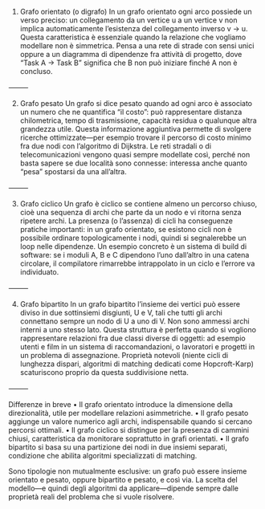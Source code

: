 1. Grafo orientato (o digrafo)
   In un grafo orientato ogni arco possiede un verso preciso: un collegamento da un vertice u a un vertice v non implica automaticamente l’esistenza del collegamento inverso v → u. Questa caratteristica è essenziale quando la relazione che vogliamo modellare non è simmetrica. Pensa a una rete di strade con sensi unici oppure a un diagramma di dipendenze fra attività di progetto, dove “Task A → Task B” significa che B non può iniziare finché A non è concluso.

⸻

2. Grafo pesato
   Un grafo si dice pesato quando ad ogni arco è associato un numero che ne quantifica “il costo”: può rappresentare distanza chilometrica, tempo di trasmissione, capacità residua o qualunque altra grandezza utile. Questa informazione aggiuntiva permette di svolgere ricerche ottimizzate—per esempio trovare il percorso di costo minimo fra due nodi con l’algoritmo di Dijkstra. Le reti stradali o di telecomunicazioni vengono quasi sempre modellate così, perché non basta sapere se due località sono connesse: interessa anche quanto “pesa” spostarsi da una all’altra.

⸻

3. Grafo ciclico
   Un grafo è ciclico se contiene almeno un percorso chiuso, cioè una sequenza di archi che parte da un nodo e vi ritorna senza ripetere archi. La presenza (o l’assenza) di cicli ha conseguenze pratiche importanti: in un grafo orientato, se esistono cicli non è possibile ordinare topologicamente i nodi, quindi si segnalerebbe un loop nelle dipendenze. Un esempio concreto è un sistema di build di software: se i moduli A, B e C dipendono l’uno dall’altro in una catena circolare, il compilatore rimarrebbe intrappolato in un ciclo e l’errore va individuato.

⸻

4. Grafo bipartito
   In un grafo bipartito l’insieme dei vertici può essere diviso in due sottinsiemi disgiunti, U e V, tali che tutti gli archi connettano sempre un nodo di U a uno di V. Non sono ammessi archi interni a uno stesso lato. Questa struttura è perfetta quando si vogliono rappresentare relazioni fra due classi diverse di oggetti: ad esempio utenti e film in un sistema di raccomandazioni, o lavoratori e progetti in un problema di assegnazione. Proprietà notevoli (niente cicli di lunghezza dispari, algoritmi di matching dedicati come Hopcroft-Karp) scaturiscono proprio da questa suddivisione netta.

⸻

Differenze in breve
• Il grafo orientato introduce la dimensione della direzionalità, utile per modellare relazioni asimmetriche.
• Il grafo pesato aggiunge un valore numerico agli archi, indispensabile quando si cercano percorsi ottimali.
• Il grafo ciclico si distingue per la presenza di cammini chiusi, caratteristica da monitorare soprattutto in grafi orientati.
• Il grafo bipartito si basa su una partizione dei nodi in due insiemi separati, condizione che abilita algoritmi specializzati di matching.

Sono tipologie non mutualmente esclusive: un grafo può essere insieme orientato e pesato, oppure bipartito e pesato, e così via. La scelta del modello—e quindi degli algoritmi da applicare—dipende sempre dalle proprietà reali del problema che si vuole risolvere.
